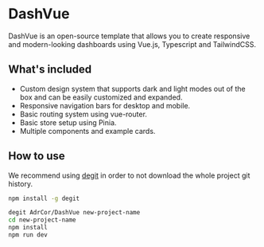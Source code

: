 # DashVue

DashVue is an open-source template that allows you to create responsive and modern-looking dashboards using Vue.js, Typescript and TailwindCSS.

## What's included

-   Custom design system that supports dark and light modes out of the box and can be easily customized and expanded.
-   Responsive navigation bars for desktop and mobile.
-   Basic routing system using vue-router.
-   Basic store setup using Pinia.
-   Multiple components and example cards.

## How to use

We recommend using [degit](https://github.com/Rich-Harris/degit) in order to not download the whole project git history.

```bash
npm install -g degit

degit AdrCor/DashVue new-project-name
cd new-project-name
npm install
npm run dev
```
